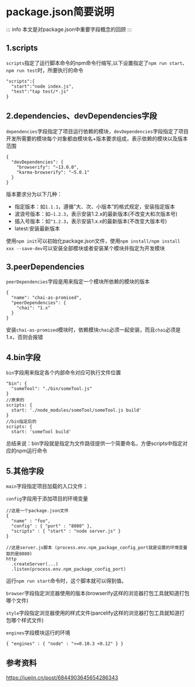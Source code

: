 # package.json简要说明

::: info
本文是对package.json中重要字段概念的回顾
:::

## 1.scripts

`scripts`指定了运行脚本命令的npm命令行缩写,以下设置指定了`npm run start`、`npm run test`时，所要执行的命令

```
"scripts":{
  "start":"node index.js",
  "test":"tap test/*.js"
}
```

## 2.dependencies、devDependencies字段

`dependencies`字段指定了项目运行依赖的模块，`devDependencies`字段指定了项目开发所需要的模块每个对象都由模块名+版本要求组成，表示依赖的模块以及版本范围

```
{
  "devDependencies": {
    "browserify": "~13.0.0",
    "karma-browserify": "~5.0.1"
  }
}
```

版本要求分为以下几种：

- 指定版本：如`1.1.1`，遵循”大、次、小版本“的格式规定，安装指定版本
- 波浪号版本：如`~1.2.3`，表示安装1.2.x的最新版本(不改变大和次版本号)
- 插入号版本：如`^1.2.3`，表示安装1.x.x的最新版本(不改变大版本号)
- latest:安装最新版本

使用`npm init`可以初始化package.json文件，使用`npm install/npm install xxx --save-dev`可以安装全部模块或者安装某个模块并指定为开发模块

## 3.peerDependencies

`peerDependencies`字段是用来指定一个模块所依赖的模块的版本

```
{
  "name": "chai-as-promised",
  "peerDependencies": {
    "chai": "1.x"
  }
}
```

安装`chai-as-promised`模块时，依赖模块`chai`必须一起安装，而且`chai`必须是1.x，否则会报错

## 4.bin字段

`bin`字段用来指定各个内部命令对应可执行文件位置

```
"bin": {
  "someTool": "./bin/someTool.js"
}
//原来的
scripts: {  
  start: './node_modules/someTool/someTool.js build'
}
//bin指定后的
scripts: {  
  start: 'someTool build'
```

总结来说：bin字段就是指定为文件路径提供一个简要命名，方便scripts中指定对应的npm运行命令

## 5.其他字段

`main`字段指定项目加载的入口文件；

`config`字段用于添加项目的环境变量

```
//这是一个package.json文件
{
  "name" : "foo",
  "config" : { "port" : "8080" },
  "scripts" : { "start" : "node server.js" }
}
```

```
//这是server.js脚本 (process.env.npm_package_config_port就是设置的环境变量取的是8080)
http
  .createServer(...)
  .listen(process.env.npm_package_config_port)
```

运行`npm run start`命令时，这个脚本就可以得到值。

`browser`字段指定浏览器使用的版本(browserify这样的浏览器打包工具就知道打包哪个文件)

`style`字段指定浏览器使用的样式文件(parcelify这样的浏览器打包工具就知道打包哪个样式文件)

`engines`字段模块运行的环境

```
{ "engines" : { "node" : ">=0.10.3 <0.12" } }
```
## 参考资料

https://juejin.cn/post/6844903645654286343
